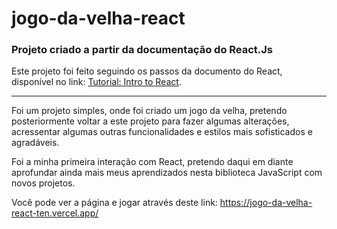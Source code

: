 # jogo-da-velha-react

<h3>Projeto criado a partir da documentação do React.Js</h3>

Este projeto foi feito seguindo os passos da documento do React, disponível no link: <a href="https://reactjs.org/tutorial/tutorial.html" target="_blank">Tutorial: Intro to React</a>.

<hr >

Foi um projeto simples, onde foi criado um jogo da velha, pretendo posteriormente voltar a este projeto para fazer algumas alterações, acressentar algumas outras funcionalidades e estilos mais sofisticados e agradáveis.

Foi a minha primeira interação com React, pretendo daqui em diante aprofundar ainda mais meus aprendizados nesta biblioteca JavaScript com novos projetos.

Você pode ver a página e jogar através deste link: https://jogo-da-velha-react-ten.vercel.app/
